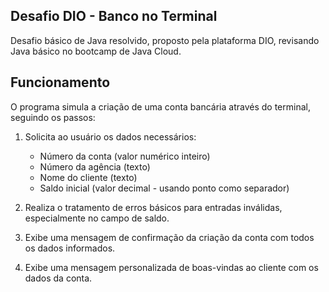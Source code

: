 ## Desafio DIO - Banco no Terminal

Desafio básico de Java resolvido, proposto pela plataforma DIO, revisando Java básico no bootcamp de Java Cloud.

## Funcionamento

O programa simula a criação de uma conta bancária através do terminal, seguindo os passos:

1. Solicita ao usuário os dados necessários:
   - Número da conta (valor numérico inteiro)
   - Número da agência (texto)
   - Nome do cliente (texto)
   - Saldo inicial (valor decimal - usando ponto como separador)

2. Realiza o tratamento de erros básicos para entradas inválidas, especialmente no campo de saldo.

3. Exibe uma mensagem de confirmação da criação da conta com todos os dados informados.

4. Exibe uma mensagem personalizada de boas-vindas ao cliente com os dados da conta.


